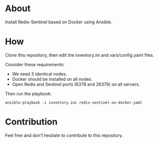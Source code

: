 # About
Install Redis-Sentinel based on Docker using Ansible.

# How
Clone this repository, then edit the inventory.ini and vars/config.yaml files.

Consider these requirements:
+ We need 3 identical nodes.
+ Docker should be installed on all nodes.
+ Open Redis and Sentinel ports (6379 and 26379) on all servers.

Then run the playbook:
```
ansible-playbook -i inventory.ini redis-sentinel-on-docker.yaml
```
# Contribution
Feel free and don't hesitate to contribute to this repository.
